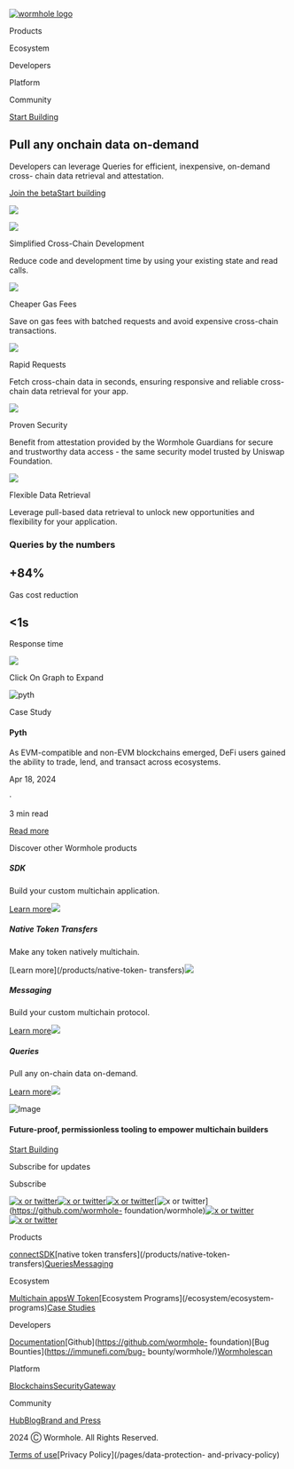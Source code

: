 [![wormhole
logo](https://images.ctfassets.net/n8aw1cra6v98/2057wAXk6apiGi4vfTeC2u/9e200f5dfebaf6bb113c879243cf4508/wormwhole.svg?w=384&q=100)](/)

Products

Ecosystem

Developers

Platform

Community

[Start Building](https://docs.wormhole.com/)

## Pull any onchain data on-demand

Developers can leverage Queries for efficient, inexpensive, on-demand cross-
chain data retrieval and attestation.

[Join the
beta](https://forms.clickup.com/45049775/f/1aytxf-10244/JKYWRUQ70AUI99F32Q)[Start
building](https://docs.wormhole.com/wormhole/queries/getting-started)

![](https://images.ctfassets.net/n8aw1cra6v98/41eciJfLmVTrMGmoxho3ga/db6b3763a37e46044fca394fce7823d8/cutcard.svg?w=1200&q=75)

![](https://images.ctfassets.net/n8aw1cra6v98/47LP13JTZQhgJ8ma1CE0aW/a4339e8067bb8de826b848ce6e458a9a/gasless.svg?w=128&q=75)

Simplified Cross-Chain Development

Reduce code and development time by using your existing state and read calls.

![](https://images.ctfassets.net/n8aw1cra6v98/sV9vnadoEGQQdHEtsrufg/f59df52502ce553747620363a4db1f9c/bridge.svg?w=128&q=75)

Cheaper Gas Fees

Save on gas fees with batched requests and avoid expensive cross-chain
transactions.

![](https://images.ctfassets.net/n8aw1cra6v98/6HDPkAlU2d8f2fFNJy3BS3/45d0743aa2691982e673c00e76d1b83b/3lines.svg?w=128&q=75)

Rapid Requests

Fetch cross-chain data in seconds, ensuring responsive and reliable cross-
chain data retrieval for your app.

![](https://images.ctfassets.net/n8aw1cra6v98/36pfFbPLlPqWDalxFi5B0b/ab1b19516f41cc15544d460b07d5cc50/user.svg?w=128&q=75)

Proven Security

Benefit from attestation provided by the Wormhole Guardians for secure and
trustworthy data access - the same security model trusted by Uniswap
Foundation.

![](https://images.ctfassets.net/n8aw1cra6v98/1EvpIpH5ZaA1u21vbiPurB/fb52808b04af6361a60dfdc820425d9b/multichain.svg?w=128&q=75)

Flexible Data Retrieval

Leverage pull-based data retrieval to unlock new opportunities and flexibility
for your application.

### Queries by the numbers

## +84%

Gas cost reduction

## <1s

Response time

![](https://images.ctfassets.net/n8aw1cra6v98/3tVXKDqCo5HClP51Ih8Zc4/7a77d9329e0f1a5e6419fd7efb32f8aa/graph.svg)

Click On Graph to Expand

![pyth](https://images.ctfassets.net/n8aw1cra6v98/282eiXs0rx4wXIwsmQpQYO/9ed5915a2a7ccf343d701ff3094a61ea/Group_427320707.png?w=1920&q=75)

Case Study

#### Pyth

As EVM-compatible and non-EVM blockchains emerged, DeFi users gained the
ability to trade, lend, and transact across ecosystems.

Apr 18, 2024

·

3 min read

[Read more](/case-studies/pyth)

Discover other Wormhole products

##### SDK

Build your custom multichain application.

[Learn
more](/products/sdk)![](https://images.ctfassets.net/n8aw1cra6v98/1UpskSY7IlHAT1hd8JeiJj/8926ee2806c3bfb8d8fd3247d6bff641/Queries.webp?w=1080&q=75)

##### Native Token Transfers

Make any token natively multichain.

[Learn more](/products/native-token-
transfers)![](https://images.ctfassets.net/n8aw1cra6v98/5AC4LQoh6Xvpl6MBb0spy/5a825aa9c53b41d162f23931c30c56c5/Frame_427320722.svg?w=1080&q=75)

##### Messaging

Build your custom multichain protocol.

[Learn
more](/products/messaging)![](https://images.ctfassets.net/n8aw1cra6v98/2xG6hd69OFcNCxC79vHdnO/a029107e645b4bc7169cc2304396b470/Messaging.webp?w=1080&q=75)

##### Queries

Pull any on-chain data on-demand.

[Learn
more](/products/queries)![](https://images.ctfassets.net/n8aw1cra6v98/1UpskSY7IlHAT1hd8JeiJj/8926ee2806c3bfb8d8fd3247d6bff641/Queries.webp?w=1080&q=75)

![Image](https://images.ctfassets.net/n8aw1cra6v98/2fP8M06oPDd6atrcKaUHOQ/0fcc04374046f970de7dfb7fe86574e5/worm.svg)

#### Future-proof, permissionless tooling to empower multichain builders

[Start Building](https://docs.wormhole.com/)

Subscribe for updates

Subscribe

[![x or twitter](/assets/x.svg)](https://twitter.com/wormhole)[![x or
twitter](/assets/discord.svg)](https://discord.gg/wormholecrypto)[![x or
twitter](/assets/telegram.svg)](https://t.me/wormholecrypto)[![x or
twitter](/assets/github.svg)](https://github.com/wormhole-
foundation/wormhole)[![x or
twitter](/assets/some.svg)](https://docs.wormhole.com/)[![x or
twitter](/assets/youtube.svg)](https://www.youtube.com/@wormholecrypto)

Products

[connect](/products/connect)[SDK](/products/sdk)[native token
transfers](/products/native-token-
transfers)[Queries](/products/queries)[Messaging](/products/messaging)

Ecosystem

[Multichain apps](/ecosystem/multichain-apps)[W
Token](/ecosystem/w-token)[Ecosystem Programs](/ecosystem/ecosystem-
programs)[Case Studies](/case-studies)

Developers

[Documentation](https://docs.wormhole.com/wormhole)[Github](https://github.com/wormhole-
foundation)[Bug Bounties](https://immunefi.com/bug-
bounty/wormhole/)[Wormholescan](https://wormholescan.io/)

Platform

[Blockchains](/platform/blockchains)[Security](/platform/security)[Gateway](/platform/gateway)

Community

[Hub](/community/hub)[Blog](/blog)[Brand and Press](/brand-and-press)

2024 Ⓒ Wormhole. All Rights Reserved.

[Terms of use](/pages/terms-of-use)[Privacy Policy](/pages/data-protection-
and-privacy-policy)

